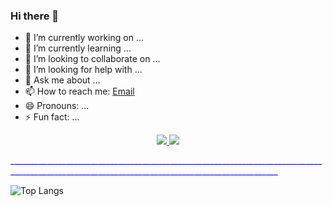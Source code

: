 ### Hi there 👋

- 🔭 I’m currently working on ...
- 🌱 I’m currently learning ...
- 👯 I’m looking to collaborate on ...
- 🤔 I’m looking for help with ...
- 💬 Ask me about ...
- 📫 How to reach me: <a href='yuriybema@gmail.com'>Email</a>
- 😄 Pronouns: ...
- ⚡ Fun fact: ...

<p align='center'>
   <a href="https://www.linkedin.com/in/yura-bema-947141208/">
       <img src="https://img.shields.io/badge/linkedin-%230077B5.svg?&style=for-the-badge&logo=linkedin&logoColor=white"/>
   </a>
   <a href="https://t.me/LukeBrutale">
       <img src="https://img.shields.io/badge/Telegram-2CA5E0?style=for-the-badge&logo=telegram&logoColor=white"/>
   </a>
</p>

<p style="color: blue">_________________________________________________________________________________________________________________________________________________</p>

   ![Top Langs](https://github-readme-stats.vercel.app/api/top-langs/?username=LukeBrutale&layout=compact)


<!-- 
<div align="center" style="margin: 40px 0">
   <a href="https://github.com/romankh3/github-profile-views-counter">
       <img width="175px" src="https://komarev.com/ghpvc/?username=LukeBrutale&color=DE002D">
   </a>
</div>
-->


<!-- **LukeBrutale/LukeBrutale** is a ✨ _special_ ✨ repository because its `README.md` (this file) appears on your GitHub profile.

Here are some ideas to get you started: -->



